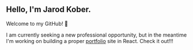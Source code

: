 ## Hello, I'm Jarod Kober.

Welcome to my GitHub! 👋

I am currently seeking a new professional opportunity, but in the meantime I'm working on building a proper [portfolio](https://jarodkober.com) site in React. Check it out!!!

